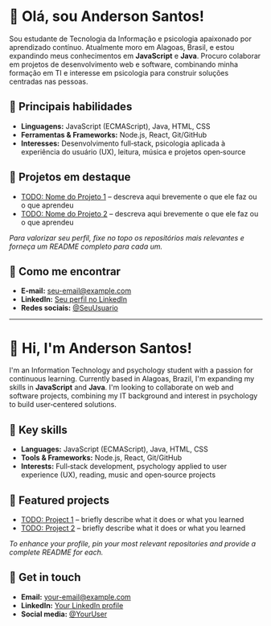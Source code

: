 # 👋 Olá, sou Anderson Santos!

Sou estudante de Tecnologia da Informação e psicologia apaixonado por aprendizado contínuo. Atualmente moro em Alagoas, Brasil, e estou expandindo meus conhecimentos em **JavaScript** e **Java**. Procuro colaborar em projetos de desenvolvimento web e software, combinando minha formação em TI e interesse em psicologia para construir soluções centradas nas pessoas.

## 🚀 Principais habilidades

- **Linguagens:** JavaScript (ECMAScript), Java, HTML, CSS
- **Ferramentas & Frameworks:** Node.js, React, Git/GitHub
- **Interesses:** Desenvolvimento full‑stack, psicologia aplicada à experiência do usuário (UX), leitura, música e projetos open‑source

## 📂 Projetos em destaque

- [TODO: Nome do Projeto 1](#) – descreva aqui brevemente o que ele faz ou o que aprendeu
- [TODO: Nome do Projeto 2](#) – descreva aqui brevemente o que ele faz ou o que aprendeu

*Para valorizar seu perfil, fixe no topo os repositórios mais relevantes e forneça um README completo para cada um.*

## 📨 Como me encontrar

- **E‑mail:** seu-email@example.com
- **LinkedIn:** [Seu perfil no LinkedIn](#)
- **Redes sociais:** [@SeuUsuario](#)

---

# 👋 Hi, I'm Anderson Santos!

I'm an Information Technology and psychology student with a passion for continuous learning. Currently based in Alagoas, Brazil, I'm expanding my skills in **JavaScript** and **Java**. I'm looking to collaborate on web and software projects, combining my IT background and interest in psychology to build user‑centered solutions.

## 🚀 Key skills

- **Languages:** JavaScript (ECMAScript), Java, HTML, CSS
- **Tools & Frameworks:** Node.js, React, Git/GitHub
- **Interests:** Full‑stack development, psychology applied to user experience (UX), reading, music and open‑source projects

## 📂 Featured projects

- [TODO: Project 1](#) – briefly describe what it does or what you learned
- [TODO: Project 2](#) – briefly describe what it does or what you learned

*To enhance your profile, pin your most relevant repositories and provide a complete README for each.*

## 📨 Get in touch

- **Email:** your-email@example.com
- **LinkedIn:** [Your LinkedIn profile](#)
- **Social media:** [@YourUser](#)
